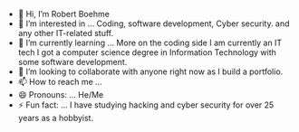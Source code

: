 - 👋 Hi, I’m Robert Boehme
- 👀 I’m interested in ... Coding, software development, Cyber security. and any other IT-related stuff. 
- 🌱 I’m currently learning ... More on the coding side I am currently an IT tech I got a computer science degree in Information Technology with some software development. 
- 💞️ I’m looking to collaborate with anyone right now as I build a portfolio.
- 📫 How to reach me ...
- 😄 Pronouns: ... He/Me
- ⚡ Fun fact: ... I have studying hacking and cyber security for over 25 years as a hobbyist. 

<!---
rboehme1984/rboehme1984 is a ✨ special ✨ repository because its `README.md` (this file) appears on your GitHub profile.
You can click the Preview link to take a look at your changes.
--->
